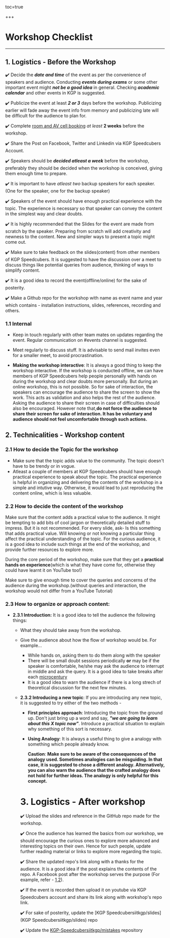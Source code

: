 toc=true

+++

# Workshop Checklist
---

## 1. Logistics - Before the Workshop

✔️ Decide the **_date and time_** of the event as per the convenience of speakers and audience. Conducting **_events during exams_** or some other important event might **_not be a good idea_** in general. Checking **_academic calendar_** and other events in KGP is suggested.

✔️ Publicize the event at least **_2 or 3_** days before the workshop. Publicizing earlier will fade away the event info from memory and publicizing late will be difficult for the audience to plan for.

✔️ Complete [room and AV cell booking](../events/room-booking.md) _at least_ **2 weeks** before the workshop.

✔️ Share the Post on Facebook, Twitter and Linkedin via KGP Speedcubers Account.

✔️ Speakers should be **_decided atleast a week_** before the workshop, preferably they should be decided when the workshop is conceived, giving them enough time to prepare.

✔️ It is important to have _atleast two_ backup speakers for each speaker.(One for the speaker, one for the backup speaker)

✔️ Speakers of the event should have enough practical experience with the topic. The experience is necessary so that speaker can convey the content in the simplest way and clear doubts.

✔️ It is highly recommended that the Slides for the event are made from scratch by the speaker.  Preparing from scratch will add creativity and newness to the content. New and simpler ways to present a topic might come out. 

✔️ Make sure to take feedback on the slides(content) from other members of KGP Speedcubers. It is suggested to have the discussion over a meet to discuss things like potential queries from audience, thinking of ways to simplify content.

✔️ It is a good idea to record the event(offline/online) for the sake of posterity.

✔️ Make a Github repo for the workshop with name as event name and year which contains - installation instructions, slides, references, recording and others. 

### 1.1 Internal

- Keep in touch regularly with other team mates on updates regarding the event. Regular communication on #events channel is suggested.
- Meet regularly to discuss stuff. It is advisable to send mail invites even for a smaller meet, to avoid procrastination.

- **Making the workshop interactive**: It is always a good thing to keep the workshop interactive. If the workshop is conducted offline, we can have members of KGP Speedcubers help people personally with hands on during the workshop and clear doubts more personally. But during an online workshop, this is not possible. So for sake of interaction, the speakers can encourage the audience to share the screen to show the work.  This acts as validation and also helps the rest of the audience. Asking the audience to share their screen in case of difficulties should also be encouraged. However note that,**do not force the audience to share their screen for sake of interaction. It has be voluntary and audience should not feel uncomfortable through such actions.**

## 2. Technicalities - Workshop content

### 2.1 How to decide the Topic for the workshop

- Make sure that the topic adds value to the community. The topic doesn't have to be trendy or in vogue.
- Atleast a couple of members at KGP Speedcubers should have enough practical experience to speak about the topic. The practical experience is helpful in organizing and delivering the contents of the workshop in a simple and intutive way. Otherwise, it would lead to just reproducing the content online, which is less valuable.

### 2.2 How to decide the content of the workshop

Make sure that the content adds a practical value to the audience. It might be tempting to add bits of cool jargon or theoretically detailed stuff to impress. But it is not recommended. For every slide, ask- Is this something that adds practical value. Will knowing or not knowing a particular thing affect the practical understanding of the topic. For the curious audience, it is a good idea to include such things at the end of the workshop, and provide further resources to explore more.

During the core period of the workshop, make sure that they get a **practical hands on experience**(which is what they have come for, otherwise they could have learnt it on YouTube too!)

Make sure to give enough time to cover the queries and concerns of the audience during the workshop.(without queries and interaction, the workshop would not differ from a YouTube Tutorial)

### 2.3 How to organize or approach content:

- **2.3.1 Introduction:** It is a good idea to tell the audience the following things:

  - What they should take away from the workshop. 

  - Give the audience about how the flow of workshop would be. For example...

    - While hands on, asking them to do them along with the speaker
    - There will be small doubt sessions periodically **or** may be if the speaker is comfortable, he/she may ask the audience to interrupt in middle and ask the query. It is a good idea to take breaks after each [microcentury](https://susam.in/blog/microcentury/)
    - It is a good idea to warn the audience if there is a long strech of theoretical discussion for the next few minutes.

  - **2.3.2 Introducing a new topic**: If you are introducing any new topic, it is suggested to try either of the two methods -

    - **First principles approach**: Introducing the topic from the ground up. Don't just bring up a word and say, **_"we are going to learn about this X topic now"_**. Introduce a practical situation to explain why something of this sort is necessary.

    - **Using Analogy**: It is always a useful thing to give a analogy with something which people already know. 

        **Caution**: **Make sure to be aware of the consequences of the analogy used. Sometimes analogies can be misguiding. In that case, it is suggested to chose a different analogy. Alternatively, you can also warn the audience that the crafted analogy does not hold for further ideas. The analogy is only helpful for this concept.**

    # 3.  Logistics - After workshop

    ✔️ Upload the slides and reference in the GitHub repo made for the workshop.

    ✔️ Once the audience has learned the basics from our workshop, we should encourage the curious ones to explore more advanced and interesting topics on their own. Hence for such people, update further reading material or links to explore more regarding the topic.

    ✔️ Share the updated repo's link along with a thanks for the audience. It is a good idea if the post explains the contents of the repo. A Facebook post after the workshop serves the purpose (For example, refer - [1](https://i.imgur.com/IoZsw6r.png),[2](https://i.imgur.com/fHflDQ2.png)).

    ✔️ If the event is recorded then upload it on youtube via KGP Speedcubers account and share its link along with workshop's repo link.

    ✔️ For sake of posterity, update the [KGP Speedcubersiitkgp/slides](KGP Speedcubersiitkgp/slides) repo

    ✔️ Update the [KGP-Speedcubersiitkgp/mistakes](https://github.com/KGP-Speedcubersiitkgp/mistakes) repository
